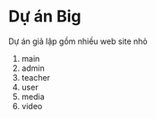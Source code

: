 # Dự án Big

Dự án giả lập gồm nhiều web site nhỏ
1. main
2. admin
3. teacher
4. user
5. media
6. video
